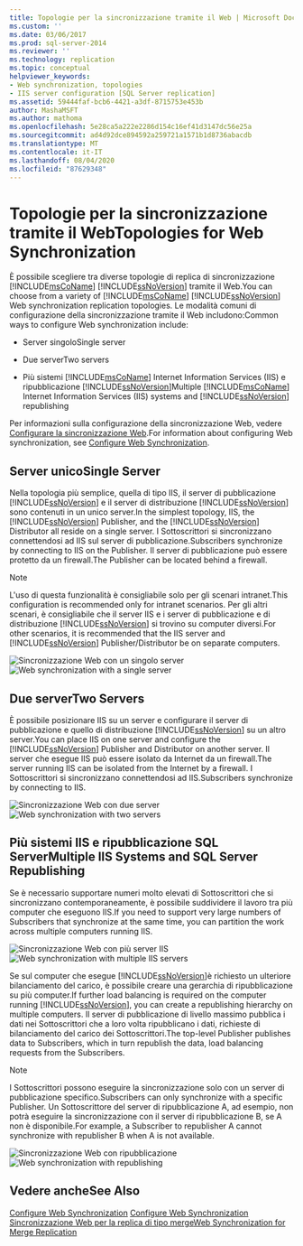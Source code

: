 ```yaml
---
title: Topologie per la sincronizzazione tramite il Web | Microsoft Docs
ms.custom: ''
ms.date: 03/06/2017
ms.prod: sql-server-2014
ms.reviewer: ''
ms.technology: replication
ms.topic: conceptual
helpviewer_keywords:
- Web synchronization, topologies
- IIS server configuration [SQL Server replication]
ms.assetid: 59444faf-bcb6-4421-a3df-8715753e453b
author: MashaMSFT
ms.author: mathoma
ms.openlocfilehash: 5e28ca5a222e2286d154c16ef41d3147dc56e25a
ms.sourcegitcommit: ad4d92dce894592a259721a1571b1d8736abacdb
ms.translationtype: MT
ms.contentlocale: it-IT
ms.lasthandoff: 08/04/2020
ms.locfileid: "87629348"
---
```

# <a name="topologies-for-web-synchronization"></a><span data-ttu-id="3e6aa-102">Topologie per la sincronizzazione tramite il Web</span><span class="sxs-lookup"><span data-stu-id="3e6aa-102">Topologies for Web Synchronization</span></span>
  <span data-ttu-id="3e6aa-103">È possibile scegliere tra diverse topologie di replica di sincronizzazione [!INCLUDE[msCoName](../../includes/msconame-md.md)] [!INCLUDE[ssNoVersion](../../includes/ssnoversion-md.md)] tramite il Web.</span><span class="sxs-lookup"><span data-stu-id="3e6aa-103">You can choose from a variety of [!INCLUDE[msCoName](../../includes/msconame-md.md)] [!INCLUDE[ssNoVersion](../../includes/ssnoversion-md.md)] Web synchronization replication topologies.</span></span> <span data-ttu-id="3e6aa-104">Le modalità comuni di configurazione della sincronizzazione tramite il Web includono:</span><span class="sxs-lookup"><span data-stu-id="3e6aa-104">Common ways to configure Web synchronization include:</span></span>  
  
-   <span data-ttu-id="3e6aa-105">Server singolo</span><span class="sxs-lookup"><span data-stu-id="3e6aa-105">Single server</span></span>  
  
-   <span data-ttu-id="3e6aa-106">Due server</span><span class="sxs-lookup"><span data-stu-id="3e6aa-106">Two servers</span></span>  
  
-   <span data-ttu-id="3e6aa-107">Più sistemi [!INCLUDE[msCoName](../../includes/msconame-md.md)] Internet Information Services (IIS) e ripubblicazione [!INCLUDE[ssNoVersion](../../includes/ssnoversion-md.md)]</span><span class="sxs-lookup"><span data-stu-id="3e6aa-107">Multiple [!INCLUDE[msCoName](../../includes/msconame-md.md)] Internet Information Services (IIS) systems and [!INCLUDE[ssNoVersion](../../includes/ssnoversion-md.md)] republishing</span></span>  
  
 <span data-ttu-id="3e6aa-108">Per informazioni sulla configurazione della sincronizzazione Web, vedere [Configurare la sincronizzazione Web](configure-web-synchronization.md).</span><span class="sxs-lookup"><span data-stu-id="3e6aa-108">For information about configuring Web synchronization, see [Configure Web Synchronization](configure-web-synchronization.md).</span></span>  
  
## <a name="single-server"></a><span data-ttu-id="3e6aa-109">Server unico</span><span class="sxs-lookup"><span data-stu-id="3e6aa-109">Single Server</span></span>  
 <span data-ttu-id="3e6aa-110">Nella topologia più semplice, quella di tipo IIS, il server di pubblicazione [!INCLUDE[ssNoVersion](../../includes/ssnoversion-md.md)] e il server di distribuzione [!INCLUDE[ssNoVersion](../../includes/ssnoversion-md.md)] sono contenuti in un unico server.</span><span class="sxs-lookup"><span data-stu-id="3e6aa-110">In the simplest topology, IIS, the [!INCLUDE[ssNoVersion](../../includes/ssnoversion-md.md)] Publisher, and the [!INCLUDE[ssNoVersion](../../includes/ssnoversion-md.md)] Distributor all reside on a single server.</span></span> <span data-ttu-id="3e6aa-111">I Sottoscrittori si sincronizzano connettendosi ad IIS sul server di pubblicazione.</span><span class="sxs-lookup"><span data-stu-id="3e6aa-111">Subscribers synchronize by connecting to IIS on the Publisher.</span></span> <span data-ttu-id="3e6aa-112">Il server di pubblicazione può essere protetto da un firewall.</span><span class="sxs-lookup"><span data-stu-id="3e6aa-112">The Publisher can be located behind a firewall.</span></span>  
  
> [!NOTE]  
>  <span data-ttu-id="3e6aa-113">L'uso di questa funzionalità è consigliabile solo per gli scenari intranet.</span><span class="sxs-lookup"><span data-stu-id="3e6aa-113">This configuration is recommended only for intranet scenarios.</span></span> <span data-ttu-id="3e6aa-114">Per gli altri scenari, è consigliabile che il server IIS e i server di pubblicazione e di distribuzione [!INCLUDE[ssNoVersion](../../includes/ssnoversion-md.md)] si trovino su computer diversi.</span><span class="sxs-lookup"><span data-stu-id="3e6aa-114">For other scenarios, it is recommended that the IIS server and [!INCLUDE[ssNoVersion](../../includes/ssnoversion-md.md)] Publisher/Distributor be on separate computers.</span></span>  
  
 <span data-ttu-id="3e6aa-115">![Sincronizzazione Web con un singolo server](media/web-sync02.gif "Sincronizzazione Web con un singolo server")</span><span class="sxs-lookup"><span data-stu-id="3e6aa-115">![Web synchronization with a single server](media/web-sync02.gif "Web synchronization with a single server")</span></span>  
  
## <a name="two-servers"></a><span data-ttu-id="3e6aa-116">Due server</span><span class="sxs-lookup"><span data-stu-id="3e6aa-116">Two Servers</span></span>  
 <span data-ttu-id="3e6aa-117">È possibile posizionare IIS su un server e configurare il server di pubblicazione e quello di distribuzione [!INCLUDE[ssNoVersion](../../includes/ssnoversion-md.md)] su un altro server.</span><span class="sxs-lookup"><span data-stu-id="3e6aa-117">You can place IIS on one server and configure the [!INCLUDE[ssNoVersion](../../includes/ssnoversion-md.md)] Publisher and Distributor on another server.</span></span> <span data-ttu-id="3e6aa-118">Il server che esegue IIS può essere isolato da Internet da un firewall.</span><span class="sxs-lookup"><span data-stu-id="3e6aa-118">The server running IIS can be isolated from the Internet by a firewall.</span></span> <span data-ttu-id="3e6aa-119">I Sottoscrittori si sincronizzano connettendosi ad IIS.</span><span class="sxs-lookup"><span data-stu-id="3e6aa-119">Subscribers synchronize by connecting to IIS.</span></span>  
  
 <span data-ttu-id="3e6aa-120">![Sincronizzazione Web con due server](media/web-sync03.gif "Sincronizzazione Web con due server")</span><span class="sxs-lookup"><span data-stu-id="3e6aa-120">![Web synchronization with two servers](media/web-sync03.gif "Web synchronization with two servers")</span></span>  
  
## <a name="multiple-iis-systems-and-sql-server-republishing"></a><span data-ttu-id="3e6aa-121">Più sistemi IIS e ripubblicazione SQL Server</span><span class="sxs-lookup"><span data-stu-id="3e6aa-121">Multiple IIS Systems and SQL Server Republishing</span></span>  
 <span data-ttu-id="3e6aa-122">Se è necessario supportare numeri molto elevati di Sottoscrittori che si sincronizzano contemporaneamente, è possibile suddividere il lavoro tra più computer che eseguono IIS.</span><span class="sxs-lookup"><span data-stu-id="3e6aa-122">If you need to support very large numbers of Subscribers that synchronize at the same time, you can partition the work across multiple computers running IIS.</span></span>  
  
 <span data-ttu-id="3e6aa-123">![Sincronizzazione Web con più server IIS](media/web-sync04.gif "Sincronizzazione Web con più server IIS")</span><span class="sxs-lookup"><span data-stu-id="3e6aa-123">![Web synchronization with multiple IIS servers](media/web-sync04.gif "Web synchronization with multiple IIS servers")</span></span>  
  
 <span data-ttu-id="3e6aa-124">Se sul computer che esegue [!INCLUDE[ssNoVersion](../../includes/ssnoversion-md.md)]è richiesto un ulteriore bilanciamento del carico, è possibile creare una gerarchia di ripubblicazione su più computer.</span><span class="sxs-lookup"><span data-stu-id="3e6aa-124">If further load balancing is required on the computer running [!INCLUDE[ssNoVersion](../../includes/ssnoversion-md.md)], you can create a republishing hierarchy on multiple computers.</span></span> <span data-ttu-id="3e6aa-125">Il server di pubblicazione di livello massimo pubblica i dati nei Sottoscrittori che a loro volta ripubblicano i dati, richieste di bilanciamento del carico dei Sottoscrittori.</span><span class="sxs-lookup"><span data-stu-id="3e6aa-125">The top-level Publisher publishes data to Subscribers, which in turn republish the data, load balancing requests from the Subscribers.</span></span>  
  
> [!NOTE]  
>  <span data-ttu-id="3e6aa-126">I Sottoscrittori possono eseguire la sincronizzazione solo con un server di pubblicazione specifico.</span><span class="sxs-lookup"><span data-stu-id="3e6aa-126">Subscribers can only synchronize with a specific Publisher.</span></span> <span data-ttu-id="3e6aa-127">Un Sottoscrittore del server di ripubblicazione A, ad esempio, non potrà eseguire la sincronizzazione con il server di ripubblicazione B, se A non è disponibile.</span><span class="sxs-lookup"><span data-stu-id="3e6aa-127">For example, a Subscriber to republisher A cannot synchronize with republisher B when A is not available.</span></span>  
  
 <span data-ttu-id="3e6aa-128">![Sincronizzazione Web con ripubblicazione](media/web-sync05.gif "Sincronizzazione Web con ripubblicazione")</span><span class="sxs-lookup"><span data-stu-id="3e6aa-128">![Web synchronization with republishing](media/web-sync05.gif "Web synchronization with republishing")</span></span>  
  
## <a name="see-also"></a><span data-ttu-id="3e6aa-129">Vedere anche</span><span class="sxs-lookup"><span data-stu-id="3e6aa-129">See Also</span></span>  
 <span data-ttu-id="3e6aa-130">[Configure Web Synchronization](configure-web-synchronization.md) </span><span class="sxs-lookup"><span data-stu-id="3e6aa-130">[Configure Web Synchronization](configure-web-synchronization.md) </span></span>  
 [<span data-ttu-id="3e6aa-131">Sincronizzazione Web per la replica di tipo merge</span><span class="sxs-lookup"><span data-stu-id="3e6aa-131">Web Synchronization for Merge Replication</span></span>](web-synchronization-for-merge-replication.md)  
  
  

